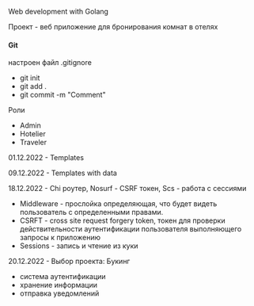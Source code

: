 Web development with Golang

Проект - веб приложение для бронирования комнат в отелях

#### Git
настроен файл .gitignore

- git init
- git add .
- git commit -m "Comment"

Роли
- Admin
- Hotelier
- Traveler

01.12.2022 - Templates

09.12.2022 - Templates with data

18.12.2022 - Chi роутер, Nosurf - CSRF токен, Scs - работа с сессиями
- Middleware - прослойка определяющая, что будет видеть пользователь с определенными правами.
- CSRFT - cross site request forgery token, токен для проверки действительности аутентификации пользователя выполняющего запросы к приложению
- Sessions - запись и чтение из куки

20.12.2022 - Выбор проекта: Букинг
- система аутентификации
- хранение информации
- отправка уведомлений